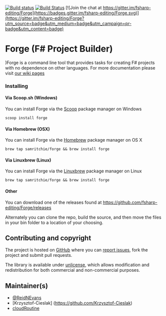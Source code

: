 [![Build status](https://ci.appveyor.com/api/projects/status/dbrajqyaiewsi9ex?svg=true)](https://ci.appveyor.com/project/fsharpediting/forge)
[![Build Status](https://travis-ci.org/fsharp-editing/Forge.svg?branch=master)](https://travis-ci.org/fsharp-editing/Forge)
[![Join the chat at https://gitter.im/fsharp-editing/Forge](https://badges.gitter.im/fsharp-editing/Forge.svg)](https://gitter.im/fsharp-editing/Forge?utm_source=badge&utm_medium=badge&utm_campaign=pr-badge&utm_content=badge)


# Forge (F# Project Builder)

)Forge is a command line tool that provides tasks for creating F# projects with no dependence on other languages. For more documentation please visit [our wiki pages](https://github.com/fsharp-editing/Forge/wiki)


### Installing

#### Via Scoop.sh (Windows)

You can install Forge via the [Scoop](http://scoop.sh/) package manager on Windows

    scoop install forge

#### Via Homebrew (OSX)

You can install Forge via the [Homebrew](http://brew.sh) package manager on OS X

    brew tap samritchie/forge && brew install forge

#### Via Linuxbrew (Linux)

You can install Forge via the [Linuxbrew](http://linuxbrew.sh/) package manager on Linux

    brew tap samritchie/forge && brew install forge

#### Other

You can download one of the releases found at https://github.com/fsharp-editing/Forge/releases

Alternately you can clone the repo, build the source, and then move the files in your bin folder to a location of your choosing.

## Contributing and copyright

The project is hosted on [GitHub](https://github.com/fsharp-editing/Forge) where you can [report issues](https://github.com/fsharp-editing/Forge/issues), fork
the project and submit pull requests.

The library is available under [unlicense](https://github.com/fsharp-editing/Forge/blob/master/LICENSE.md), which allows modification and redistribution for both commercial and non-commercial purposes.

## Maintainer(s)

- [@ReidNEvans](https://twitter.com/reidNEvans)
- [Krzysztof-Cieslak] (https://github.com/Krzysztof-Cieslak)
- [cloudRoutine](https://github.com/cloudRoutine/)
